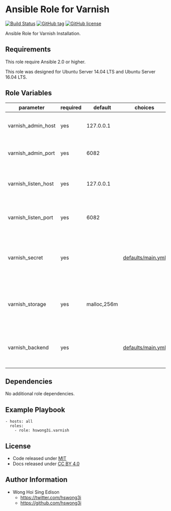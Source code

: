 Ansible Role for Varnish
========================

[![Build Status](https://travis-ci.org/pantarei/ansible-role-varnish.svg?branch=master)](https://travis-ci.org/pantarei/ansible-role-varnish)
[![GitHub tag](https://img.shields.io/github/tag/pantarei/ansible-role-varnish.svg)](https://github.com/pantarei/ansible-role-varnish)
[![GitHub license](https://img.shields.io/github/license/pantarei/ansible-role-varnish.svg)](https://github.com/pantarei/ansible-role-varnish/blob/master/LICENSE)

Ansible Role for Varnish Installation.

Requirements
------------

This role require Ansible 2.0 or higher.

This role was designed for Ubuntu Server 14.04 LTS and Ubuntu Server 16.04 LTS.

Role Variables
--------------

<table>
<colgroup>
<col width="20%" />
<col width="20%" />
<col width="20%" />
<col width="20%" />
<col width="20%" />
</colgroup>
<thead>
<tr class="header">
<th>parameter</th>
<th>required</th>
<th>default</th>
<th>choices</th>
<th>comments</th>
</tr>
</thead>
<tbody>
<tr class="odd">
<td>varnish_admin_host</td>
<td>yes</td>
<td>127.0.0.1</td>
<td></td>
<td>Varnish management interface address.</td>
</tr>
<tr class="even">
<td>varnish_admin_port</td>
<td>yes</td>
<td>6082</td>
<td></td>
<td>Varnish management interface port.</td>
</tr>
<tr class="odd">
<td>varnish_listen_host</td>
<td>yes</td>
<td>127.0.0.1</td>
<td></td>
<td>Varnish client request interface address.</td>
</tr>
<tr class="even">
<td>varnish_listen_port</td>
<td>yes</td>
<td>6082</td>
<td></td>
<td>Varnish client request interface port.</td>
</tr>
<tr class="odd">
<td>varnish_secret</td>
<td>yes</td>
<td></td>
<td><a href="https://github.com/pantarei/ansible-role-varnish/blob/master/defaults/main.yml">defaults/main.yml</a></td>
<td>Secret used for authorizing access to the management port.</td>
</tr>
<tr class="even">
<td>varnish_storage</td>
<td>yes</td>
<td>malloc,256m</td>
<td></td>
<td>Specified storage backend, default with memory based backend.</td>
</tr>
<tr class="odd">
<td>varnish_backend</td>
<td>yes</td>
<td></td>
<td><a href="https://github.com/pantarei/ansible-role-varnish/blob/master/defaults/main.yml">defaults/main.yml</a></td>
<td>Backend servers providing the content Varnish will accelerate.</td>
</tr>
</tbody>
</table>

Dependencies
------------

No additional role dependencies.

Example Playbook
----------------

    - hosts: all
      roles:
        - role: hswong3i.varnish

License
-------

-   Code released under [MIT](https://github.com/pantarei/ansible-role-varnish/blob/master/LICENSE)
-   Docs released under [CC BY 4.0](http://creativecommons.org/licenses/by/4.0/)

Author Information
------------------

-   Wong Hoi Sing Edison
    -   <a href="https://twitter.com/hswong3i" class="uri" class="uri">https://twitter.com/hswong3i</a>
    -   <a href="https://github.com/hswong3i" class="uri" class="uri">https://github.com/hswong3i</a>


